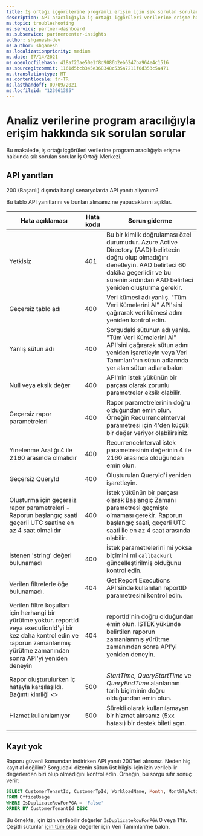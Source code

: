 ```yaml
---
title: İş ortağı içgörülerine programlı erişim için sık sorulan sorular
description: API aracılığıyla iş ortağı içgörüleri verilerine erişme hakkında sık sorulan soruların yanıtlarını alın.
ms.topic: troubleshooting
ms.service: partner-dashboard
ms.subservice: partnercenter-insights
author: shganesh-dev
ms.author: shganesh
ms.localizationpriority: medium
ms.date: 07/14/2021
ms.openlocfilehash: 418af23ae50e1f8d9086b2eb6247ba964e4c1516
ms.sourcegitcommit: 1161d5bcb345e368348c535a7211f0d353c5a471
ms.translationtype: MT
ms.contentlocale: tr-TR
ms.lasthandoff: 09/09/2021
ms.locfileid: "123961395"
---
```

# <a name="programmatic-access-of-analytics-data-common-questions"></a>Analiz verilerine program aracılığıyla erişim hakkında sık sorulan sorular

Bu makalede, iş ortağı içgörüleri verilerine program aracılığıyla erişme hakkında sık sorulan sorular İş Ortağı Merkezi.

## <a name="api-responses"></a>API yanıtları

200 (Başarılı) dışında hangi senaryolarda API yanıtı aliyorum?

Bu tablo API yanıtlarını ve bunları alırsanız ne yapacaklarını açıklar.

|    Hata açıklaması     |    Hata kodu     |    Sorun giderme     |
|    ----    |    ----    |    ----    |
|    Yetkisiz     |    401     |    Bu bir kimlik doğrulaması özel durumudur. Azure Active Directory (AAD) belirtecin doğru olup olmadığını denetleyin. AAD belirteci 60 dakika geçerlidir ve bu sürenin ardından AAD belirteci yeniden oluşturma gerekir.     |
|    Geçersiz tablo adı     |    400     |    Veri kümesi adı yanlış. "Tüm Veri Kümelerini Al" API'sini çağırarak veri kümesi adını yeniden kontrol edin.     |
|    Yanlış sütun adı     |    400     |    Sorgudaki sütunun adı yanlış. "Tüm Veri Kümelerini Al" API'sini çağırarak sütun adını yeniden işaretleyin veya Veri Tanımları'nın sütun adlarında yer alan sütun adlara bakın    |
|    Null veya eksik değer     |    400     |    API'nin istek yükünün bir parçası olarak zorunlu parametreler eksik olabilir.     |
|    Geçersiz rapor parametreleri     |    400     |    Rapor parametrelerinin doğru olduğundan emin olun. Örneğin RecurrenceInterval parametresi için 4'den küçük bir değer veriyor olabilirsiniz.     |
|    Yinelenme Aralığı 4 ile 2160 arasında olmalıdır     |    400     |    RecurrenceInterval istek parametresinin değerinin 4 ile 2160 arasında olduğundan emin olun.     |
|    Geçersiz QueryId     |    400     |    Oluşturulan QueryId'i yeniden işaretleyin.     |
|    Oluşturma için geçersiz rapor parametreleri - Raporun başlangıç saati geçerli UTC saatine en az 4 saat olmalıdır     |    400     |    İstek yükünün bir parçası olarak Başlangıç Zamanı parametresi geçmişte olmaması gerekir. Raporun başlangıç saati, geçerli UTC saati ile en az 4 saat arasında olabilir.     |
|    İstenen 'string' değeri bulunamadı     |    400     |    İstek parametrelerini mi yoksa biçimini mi `callbackurl` güncelleştirilmiş olduğunu kontrol edin.     |
|    Verilen filtrelerle öğe bulunamadı.     |    404     |    Get Report Executions API'sinde kullanılan reportID parametresini kontrol edin.     |
|    Verilen filtre koşulları için herhangi bir yürütme yoktur. reportId veya executionId'yi bir kez daha kontrol edin ve raporun zamanlanmış yürütme zamanından sonra API'yi yeniden deneyin     |    404     |    reportId'nin doğru olduğundan emin olun. İSTEK yükünde belirtilen raporun zamanlanmış yürütme zamanından sonra API'yi yeniden deneyin.     |
|    Rapor oluşturulurken iç hatayla karşılaşıldı. Bağıntı kimliği <>     |    500     |    *StartTime,* *QueryStartTime* ve *QueryEndTime* alanlarının tarih biçiminin doğru olduğundan emin olun.     |
|    Hizmet kullanılamıyor    |    500     |    Sürekli olarak kullanılamayan bir hizmet alırsanız (5xx hatası) bir destek bileti açın.    |
|        |        |        |

## <a name="no-records"></a>Kayıt yok

Raporu güvenli konumdan indirirken API yanıtı 200'leri alırsınız. Neden hiç kayıt al değilim?
Sorgudaki dizenin sütun üst bilgisi için izin verilebilir değerlerden biri olup olmadığını kontrol edin. Örneğin, bu sorgu sıfır sonuç verir:

```sql
SELECT CustomerTenantId, CustomerTpId, WorkloadName, Month, MonthlyActiveUsers 
FROM OfficeUsage 
WHERE IsDuplicateRowForPGA = 'False' 
ORDER BY CustomerTenantId DESC
```

Bu örnekte, için izin verilebilir değerler `IsDuplicateRowForPGA` 0 veya 1'tir. Çeşitli sütunlar [için tüm olası](insights-data-definitions.md) değerler için Veri Tanımları'ne bakın.
